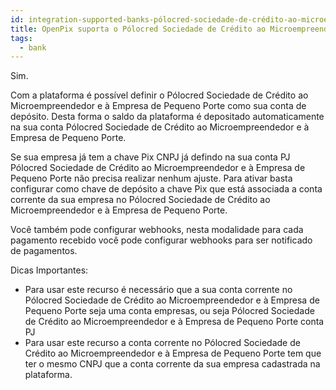 ```yaml
---
id: integration-supported-banks-pólocred-sociedade-de-crédito-ao-microempreendedor-e-à-empresa-de-pequeno-porte
title: OpenPix suporta o Pólocred Sociedade de Crédito ao Microempreendedor e à Empresa de Pequeno Porte ?
tags:
  - bank
---
```


Sim.

Com a plataforma é possível definir o Pólocred Sociedade de Crédito ao Microempreendedor e à Empresa de Pequeno Porte como sua conta de depósito. Desta forma o saldo da plataforma é depositado automaticamente na sua conta Pólocred Sociedade de Crédito ao Microempreendedor e à Empresa de Pequeno Porte.

Se sua empresa já tem a chave Pix CNPJ já defindo na sua conta PJ Pólocred Sociedade de Crédito ao Microempreendedor e à Empresa de Pequeno Porte não precisa realizar nenhum ajuste. Para ativar basta configurar como chave de depósito a chave Pix que está associada a conta corrente da sua empresa no Pólocred Sociedade de Crédito ao Microempreendedor e à Empresa de Pequeno Porte.

Você também pode configurar webhooks, nesta modalidade para cada pagamento recebido você pode configurar webhooks para ser notificado de pagamentos.

Dicas Importantes:

- Para usar este recurso é necessário que a sua conta corrente no Pólocred Sociedade de Crédito ao Microempreendedor e à Empresa de Pequeno Porte seja uma conta empresas, ou seja Pólocred Sociedade de Crédito ao Microempreendedor e à Empresa de Pequeno Porte conta PJ
- Para usar este recurso a conta corrente no Pólocred Sociedade de Crédito ao Microempreendedor e à Empresa de Pequeno Porte tem que ter o mesmo CNPJ que a conta corrente da sua empresa cadastrada na plataforma.
